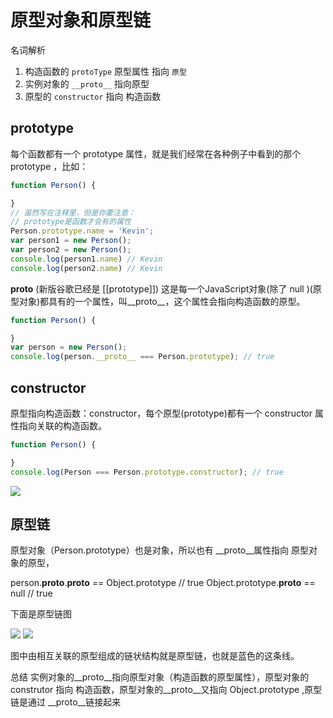 # 原型对象和原型链

名词解析

1. 构造函数的 `protoType` 原型属性 指向 `原型`
2. 实例对象的 `__proto__` 指向原型
3. 原型的 `constructor` 指向 构造函数

prototype
---
每个函数都有一个 prototype 属性，就是我们经常在各种例子中看到的那个 prototype ，比如：

```js
function Person() {

}
// 虽然写在注释里，但是你要注意：
// prototype是函数才会有的属性 
Person.prototype.name = 'Kevin';
var person1 = new Person();
var person2 = new Person();
console.log(person1.name) // Kevin
console.log(person2.name) // Kevin
```
 


__proto__  (新版谷歌已经是 [[prototype]])
这是每一个JavaScript对象(除了 null )(原型对象)都具有的一个属性，叫__proto__，这个属性会指向构造函数的原型。

```js
function Person() {

}
var person = new Person();
console.log(person.__proto__ === Person.prototype); // true
```

constructor
---
原型指向构造函数：constructor，每个原型(prototype)都有一个 constructor 属性指向关联的构造函数。

```js
function Person() {

}
console.log(Person === Person.prototype.constructor); // true

```
<img src='https://camo.githubusercontent.com/0aaf005afda83d4e2fdd2bbe523df228b567a091317a2154181771b2706ea2ef/68747470733a2f2f63646e2e6a7364656c6976722e6e65742f67682f6d717971696e6766656e672f426c6f672f496d616765732f70726f746f74797065332e706e67'>


原型链
---
原型对象（Person.prototype）也是对象，所以也有 __proto__属性指向 原型对象的原型，

person.__proto__.__proto__ == Object.prototype // true Object.prototype.__proto__ == null // true
 
下面是原型链图

<img src='https://camo.githubusercontent.com/ad0ee0e2594c1ac471bbb42321963c130f4fe1ef9ec70389c8ced54544d3fd6c/68747470733a2f2f63646e2e6a7364656c6976722e6e65742f67682f6d717971696e6766656e672f426c6f672f496d616765732f70726f746f74797065342e706e67'>

<img src='https://camo.githubusercontent.com/9a69b0f03116884e80cf566f8542cf014a4dd043fce6ce030d615040461f4e5a/68747470733a2f2f63646e2e6a7364656c6976722e6e65742f67682f6d717971696e6766656e672f426c6f672f496d616765732f70726f746f74797065352e706e67'>

图中由相互关联的原型组成的链状结构就是原型链，也就是蓝色的这条线。

总结
实例对象的__proto__指向原型对象（构造函数的原型属性），原型对象的 construtor 指向 构造函数，原型对象的__proto__又指向 Object.prototype ,原型链是通过 __proto__链接起来
